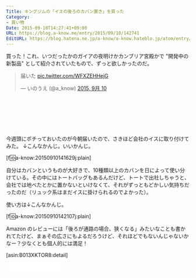 ```yaml
---
Title: キングジムの「イスの後ろのカバン置き」を買った
Category:
- 買い物
Date: 2015-09-10T14:27:41+09:00
URL: https://blog.a-know.me/entry/2015/09/10/142741
EditURL: https://blog.hatena.ne.jp/a-know/a-know.hateblo.jp/atom/entry/6653458415120826760
---
```


買った！これ、いつだったかのガイアの夜明けかカンブリア宮殿かで "開発中の新製品" として紹介されていたもので、ずっと欲しかったのだ。


<blockquote class="twitter-tweet" lang="ja"><p lang="ja" dir="ltr">届いた <a href="http://t.co/WFXZEHHejG">pic.twitter.com/WFXZEHHejG</a></p>&mdash; いのうえ (@a_know) <a href="https://twitter.com/a_know/status/641832274468560896">2015, 9月 10</a></blockquote>
<script async src="//platform.twitter.com/widgets.js" charset="utf-8"></script>




<!-- more -->


<script async src="//pagead2.googlesyndication.com/pagead/js/adsbygoogle.js"></script>
<!-- article-top -->
<ins class="adsbygoogle"
     style="display:inline-block;width:728px;height:90px"
     data-ad-client="ca-pub-3463034538369189"
     data-ad-slot="8367620130"></ins>
<script>
(adsbygoogle = window.adsbygoogle || []).push({});
</script>


今週頭にポチっておいたのが今朝届いたので、さきほど会社のイスに取り付けてみた。
↓こんなかんじ。いいかんじ。


[f:id:a-know:20150910141629j:plain]


自分はカバンというものが大好きで、10種類以上のカバンを日によって使い分けている。その中にはトートバッグもあるんだけど、トートで出社しちゃうと、会社では地べたとかに置かないといけなくて、それがずっともどかしい気持ちだったのだ（リュック系はまだイスに掛けられるのでよかった）。


使い方は↓こんなかんじ。


[f:id:a-know:20150910142107j:plain]


Amazon のレビューには「後ろが通路の場合、狭くなる」みたいなことも書かれてたけど、まぁその広さにもよるだろうけど、それほどでもないんじゃないかなー？少なくとも個人的には満足！


[asin:B013XKTOR8:detail]



<iframe src="//blog.hatena.ne.jp/a-know/a-know.hateblo.jp/subscribe/iframe" allowtransparency="true" frameborder="0" scrolling="no" width="150" height="28"></iframe>
